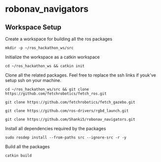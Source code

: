 # robonav_navigators

## Workspace Setup

Create a workspace for building all the ros packages

```
mkdir -p ~/ros_hackathon_ws/src
```

Initialize the workspace as a catkin workspace

```
cd ~/ros_hackathon_ws && catkin init
```

Clone all the related packages. Feel free to replace the ssh links if youk've setup ssh on your machine.

```
cd ~/ros_hackathon_ws/src && git clone https://github.com/fetchrobotics/fetch_ros.git
```

```
git clone https://github.com/fetchrobotics/fetch_gazebo.git
```

```
git clone https://github.com/ros-drivers/rgbd_launch.git
```

```
git clone https://github.com/Shanki5/robonav_navigators.git
```

Install all dependencies required by the packages

```
sudo rosdep install --from-paths src --ignore-src -r -y
```

Build all the packages

```
catkin build
```
